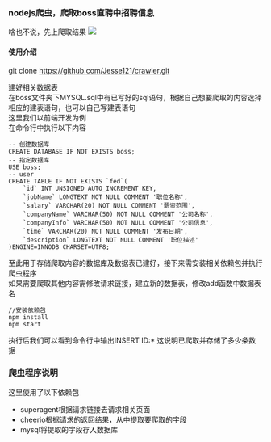 ### nodejs爬虫，爬取boss直聘中招聘信息
啥也不说，先上爬取结果
![](http://o8l2fza1x.bkt.clouddn.com/%E5%89%8D%E7%AB%AF.png)

#### 使用介绍
git clone https://github.com/Jesse121/crawler.git

建好相关数据表   
在boss文件夹下MYSQL.sql中有已写好的sql语句，根据自己想要爬取的内容选择相应的建表语句，也可以自己写建表语句  
这里我们以前端开发为例  
在命令行中执行以下内容  
```
-- 创建数据库
CREATE DATABASE IF NOT EXISTS boss;
-- 指定数据库
USE boss;
-- user
CREATE TABLE IF NOT EXISTS `fed`(
    `id` INT UNSIGNED AUTO_INCREMENT KEY,
    `jobName` LONGTEXT NOT NULL COMMENT '职位名称',
    `salary` VARCHAR(20) NOT NULL COMMENT '薪资范围',
    `companyName` VARCHAR(50) NOT NULL COMMENT '公司名称',
    `companyInfo` VARCHAR(50) NOT NULL COMMENT '公司信息',
    `time` VARCHAR(20) NOT NULL COMMENT '发布日期',
    `description` LONGTEXT NOT NULL COMMENT '职位描述'
)ENGINE=INNODB CHARSET=UTF8;
```
至此用于存储爬取内容的数据库及数据表已建好，接下来需安装相关依赖包并执行爬虫程序  
如果需要爬取其他内容需修改请求链接，建立新的数据表，修改add函数中数据表名
```
//安装依赖包
npm install
npm start
```
执行后我们可以看到命令行中输出INSERT ID:*  这说明已爬取并存储了多少条数据

### 爬虫程序说明
这里使用了以下依赖包

* superagent根据请求链接去请求相关页面
* cheerio根据请求的返回结果，从中提取要爬取的字段
* mysql将提取的字段存入数据库
